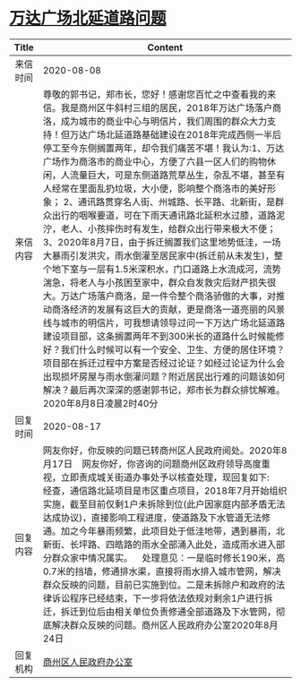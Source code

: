 # <a href="http://www.shangluo.gov.cn/zmhd/ldxxxx.jsp?urltype=leadermail.LeaderMailContentUrl&wbtreeid=1112&leadermailid=6285">万达广场北延道路问题</a>
| Title |                                                                                                                                                                                                                                                                                                                              Content                                                                                                                                                                                                                                                                                                                              |
|:-----:|-------------------------------------------------------------------------------------------------------------------------------------------------------------------------------------------------------------------------------------------------------------------------------------------------------------------------------------------------------------------------------------------------------------------------------------------------------------------------------------------------------------------------------------------------------------------------------------------------------------------------------------------------------------------|
| 来信时间  | 2020-08-08                                                                                                                                                                                                                                                                                                                                                                                                                                                                                                                                                                                                                                                        |
| 来信内容  | 尊敬的郭书记，郑市长，您好！感谢您百忙之中查看我的来信。我是商州区牛斜村三组的居民，2018年万达广场落户商洛，成为城市的商业中心与明信片，我们周围的群众大力支持！但万达广场北延道路基础建设在2018年完成西侧一半后停工至今东侧搁置两年，却令我们痛苦不堪！我认为:1、万达广场作为商洛市的商业中心，方便了六县一区人们的购物休闲，人流量巨大，可是东侧道路荒草丛生，杂乱不堪，甚至有人经常在里面乱扔垃圾，大小便，影响整个商洛市的美好形象； 2、通讯路贯穿名人街、州城路、长平路、北新街，是群众出行的咽喉要道，可在下雨天通讯路北延积水过膝，道路泥泞，老人、小孩摔伤时有发生，给群众出行带来极大不便；3、2020年8月7日，由于拆迁搁置我们这里地势低洼，一场大暴雨引发洪灾，雨水倒灌至居民家中(拆迁前从未发生)，整个地下室与一层有1.5米深积水，门口道路上水流成河，流势湍急，将老人与小孩困至家中，群众自发救灾后财产损失很大。万达广场落户商洛，是一件令整个商洛骄傲的大事，对推动商洛经济的发展有这巨大的贡献，更是商洛一道亮丽的风景线与城市的明信片，可我想请领导过问一下万达广场北延道路建设项目部，这条搁置两年不到300米长的道路什么时候能修好？我们什么时候可以有一个安全、卫生、方便的居住环境？项目部在拆迁过程中方案是否经过论证？如经过论证为什么会出现损坏房屋与雨水倒灌问题？附近居民出行难的问题该如何解决？最后再次深深的感谢郭书记，郑市长为群众排忧解难。 2020年8月8日凌晨2时40分 |
| 回复时间  | 2020-08-17                                                                                                                                                                                                                                                                                                                                                                                                                                                                                                                                                                                                                                                        |
| 回复内容  | 网友你好，你反映的问题已转商州区人民政府阅处。2020年8月17日    网友你好，你咨询的问题商州区政府领导高度重视，立即责成城关街道办事处予以核查处理，现回复如下:    经查，通信路北延项目是市区重点项目，2018年7月开始组织实施，截至目前仅剩1户未拆除到位(此户因家庭内部矛盾无法达成协议)，直接影响工程进度，使道路及下水管道无法修通。加之今年暴雨频繁，此项目处于低洼地带，遇到暴雨，北新街、长坪路、四皓路的雨水全部涌入此处，造成雨水进入部分群众家中情况属实。    处理意见：一是临时修长190米，高0.7米的挡墙，修通排水渠，直接将雨水排入城市管网，解决群众反映的问题，目前已实施到位。二是未拆除户和政府的法律诉讼程序已经结束，下一步将依法依规对剩余1户进行拆迁，拆迁到位后由相关单位负责修通全部道路及下水管网，彻底解决群众反映的问题。商州区人民政府办公室2020年8月24日                                                                                                                                                                                                                                                       |
| 回复机构  | <a href="../../category/agencies/商州区人民政府办公室.md">商州区人民政府办公室</a>                                                                                                                                                                                                                                                                                                                                                                                                                                                                                                                                                                                                    |